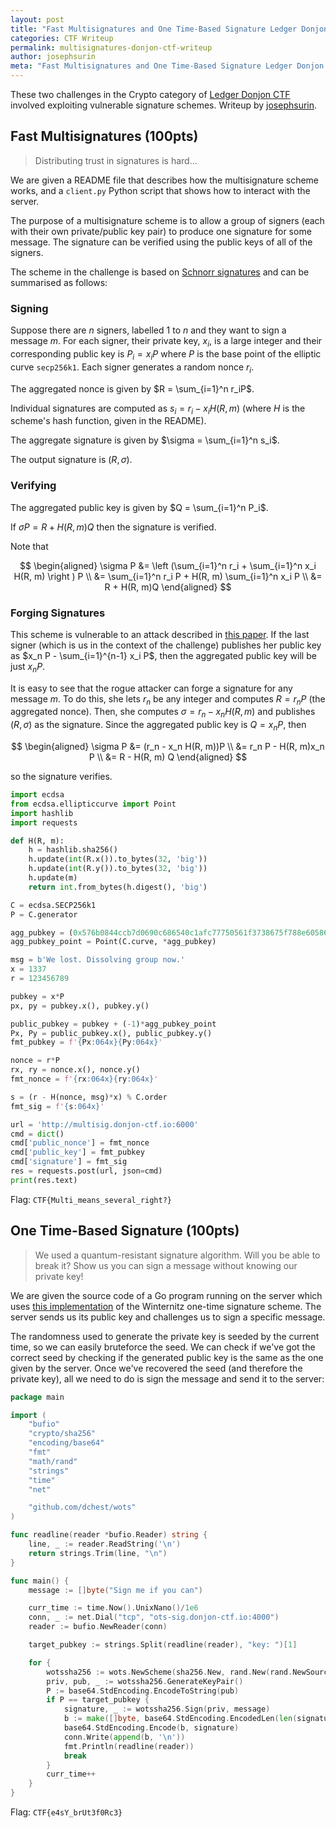 ```yaml
---
layout: post
title: "Fast Multisignatures and One Time-Based Signature Ledger Donjon CTF Writeup"
categories: CTF Writeup
permalink: multisignatures-donjon-ctf-writeup
author: josephsurin
meta: "Fast Multisignatures and One Time-Based Signature Ledger Donjon CTF Writeup"
---
```


These two challenges in the Crypto category of [Ledger Donjon CTF](https://donjon.ledger.com/Capture-the-Fortress/) involved exploiting vulnerable signature schemes. Writeup by [josephsurin](https://www.josephsurin.me/).

## Fast Multisignatures (100pts)

> Distributing trust in signatures is hard...

We are given a README file that describes how the multisignature scheme works, and a `client.py` Python script that shows how to interact with the server.

The purpose of a multisignature scheme is to allow a group of signers (each with their own private/public key pair) to produce one signature for some message. The signature can be verified using the public keys of all of the signers.

The scheme in the challenge is based on [Schnorr signatures](https://en.wikipedia.org/wiki/Schnorr_signature) and can be summarised as follows:

### Signing

Suppose there are $n$ signers, labelled $1$ to $n$ and they want to sign a message $m$. For each signer, their private key, $x_i$, is a large integer and their corresponding public key is $P_i = x_i P$ where $P$ is the base point of the elliptic curve `secp256k1`. Each signer generates a random nonce $r_i$.

The aggregated nonce is given by $R = \sum_{i=1}^n r_iP$.

Individual signatures are computed as $s_i = r_i - x_i H(R, m)$ (where $H$ is the scheme's hash function, given in the README).

The aggregate signature is given by $\sigma = \sum_{i=1}^n s_i$.

The output signature is $(R, \sigma)$.

### Verifying

The aggregated public key is given by $Q = \sum_{i=1}^n P_i$.

If $\sigma P = R + H(R, m)Q$ then the signature is verified.

Note that

$$
\begin{aligned}
    \sigma P &= \left (\sum_{i=1}^n r_i + \sum_{i=1}^n x_i H(R, m) \right ) P \\
             &= \sum_{i=1}^n r_i P + H(R, m) \sum_{i=1}^n x_i P \\
             &= R + H(R, m)Q
\end{aligned}
$$

### Forging Signatures

This scheme is vulnerable to an attack described in [this paper](https://eprint.iacr.org/2018/068.pdf). If the last signer (which is us in the context of the challenge) publishes her public key as $x_n P - \sum_{i=1}^{n-1} x_i P$, then the aggregated public key will be just $x_n P$.

It is easy to see that the rogue attacker can forge a signature for any message $m$. To do this, she lets $r_n$ be any integer and computes $R = r_n P$ (the aggregated nonce). Then, she computes $\sigma = r_n - x_n H(R, m)$ and publishes $(R, \sigma)$ as the signature. Since the aggregated public key is $Q = x_n P$, then

$$
\begin{aligned}
    \sigma P &= (r_n  - x_n H(R, m))P \\
             &= r_n P - H(R, m)x_n P  \\
             &= R - H(R, m) Q
\end{aligned}
$$

so the signature verifies.

```python
import ecdsa
from ecdsa.ellipticcurve import Point
import hashlib
import requests

def H(R, m):
    h = hashlib.sha256()
    h.update(int(R.x()).to_bytes(32, 'big'))
    h.update(int(R.y()).to_bytes(32, 'big'))
    h.update(m)
    return int.from_bytes(h.digest(), 'big')

C = ecdsa.SECP256k1
P = C.generator

agg_pubkey = (0x576b0844ccb7d0690c686540c1afc77750561f3738675f788e60586f9beb518e, 0x797854561cb2bab977d472a7e187163196f2da3002049c4c1a10f8c7a0ed1932)
agg_pubkey_point = Point(C.curve, *agg_pubkey)

msg = b'We lost. Dissolving group now.'
x = 1337
r = 123456789

pubkey = x*P
px, py = pubkey.x(), pubkey.y()

public_pubkey = pubkey + (-1)*agg_pubkey_point
Px, Py = public_pubkey.x(), public_pubkey.y()
fmt_pubkey = f'{Px:064x}{Py:064x}'

nonce = r*P
rx, ry = nonce.x(), nonce.y()
fmt_nonce = f'{rx:064x}{ry:064x}'

s = (r - H(nonce, msg)*x) % C.order
fmt_sig = f'{s:064x}'

url = 'http://multisig.donjon-ctf.io:6000'
cmd = dict()
cmd['public_nonce'] = fmt_nonce
cmd['public_key'] = fmt_pubkey
cmd['signature'] = fmt_sig
res = requests.post(url, json=cmd)
print(res.text)
```

Flag: `CTF{Multi_means_several_right?}`

## One Time-Based Signature (100pts)

> We used a quantum-resistant signature algorithm. Will you be able to break it? Show us you can sign a message without knowing our private key!

We are given the source code of a Go program running on the server which uses [this implementation](https://github.com/dchest/wots) of the Winternitz one-time signature scheme. The server sends us its public key and challenges us to sign a specific message.

The randomness used to generate the private key is seeded by the current time, so we can easily bruteforce the seed. We can check if we've got the correct seed by checking if the generated public key is the same as the one given by the server. Once we've recovered the seed (and therefore the private key), all we need to do is sign the message and send it to the server:

```go
package main

import (
    "bufio"
    "crypto/sha256"
    "encoding/base64"
    "fmt"
    "math/rand"
    "strings"
    "time"
    "net"

    "github.com/dchest/wots"
)

func readline(reader *bufio.Reader) string {
    line, _ := reader.ReadString('\n')
    return strings.Trim(line, "\n")
}

func main() {
    message := []byte("Sign me if you can")

    curr_time := time.Now().UnixNano()/1e6
    conn, _ := net.Dial("tcp", "ots-sig.donjon-ctf.io:4000")
    reader := bufio.NewReader(conn)

    target_pubkey := strings.Split(readline(reader), "key: ")[1]

    for {
        wotssha256 := wots.NewScheme(sha256.New, rand.New(rand.NewSource(curr_time)))
        priv, pub, _ := wotssha256.GenerateKeyPair()
        P := base64.StdEncoding.EncodeToString(pub)
        if P == target_pubkey {
            signature, _ := wotssha256.Sign(priv, message)
            b := make([]byte, base64.StdEncoding.EncodedLen(len(signature)))
            base64.StdEncoding.Encode(b, signature)
            conn.Write(append(b, '\n'))
            fmt.Println(readline(reader))
            break
        }
        curr_time++
    }
}
```

Flag: `CTF{e4sY_brUt3f0Rc3}`



